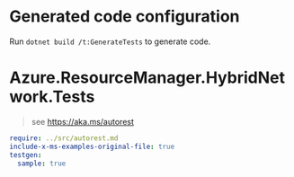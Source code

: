 # Generated code configuration

Run `dotnet build /t:GenerateTests` to generate code.

# Azure.ResourceManager.HybridNetwork.Tests

> see https://aka.ms/autorest
``` yaml
require: ../src/autorest.md
include-x-ms-examples-original-file: true
testgen:
  sample: true
```